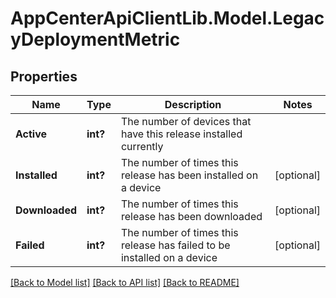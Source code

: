 # AppCenterApiClientLib.Model.LegacyDeploymentMetric
## Properties

Name | Type | Description | Notes
------------ | ------------- | ------------- | -------------
**Active** | **int?** | The number of devices that have this release installed currently | 
**Installed** | **int?** | The number of times this release has been installed on a device | [optional] 
**Downloaded** | **int?** | The number of times this release has been downloaded | [optional] 
**Failed** | **int?** | The number of times this release has failed to be installed on a device | [optional] 

[[Back to Model list]](../README.md#documentation-for-models) [[Back to API list]](../README.md#documentation-for-api-endpoints) [[Back to README]](../README.md)

